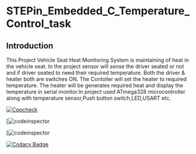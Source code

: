 # STEPin_Embedded_C_Temperature_Control_task

## **Introduction**

This Project Vehicle Seat Heat Monitoring System is maintaining of heat in the vehicle seat. In the project sensor will sense the driver seated or not and if driver seated to need their required temperature. Both the driver & heater both are switches ON. The Contoller will set the heater to required temperature. The heater will be generates required heat and display the temperature in serial monitor.In project used ATmega328 microcontroller along with temperature sensor,Push button switch,LED,USART etc.



[![Cppcheck](https://github.com/achyuthrudru9999/STEPin_Embedded_C_Temperature_Control_task/actions/workflows/Codequality.yml/badge.svg)](https://github.com/achyuthrudru9999/STEPin_Embedded_C_Temperature_Control_task/actions/workflows/Codequality.yml)

[![codeinspector](https://www.code-inspector.com/project/28870/score/svg)

[![codeinspector](https://www.code-inspector.com/project/28870/status/svg)

[![Codacy Badge](https://app.codacy.com/project/badge/Grade/dcb8222830854040a2c44ec9a902dbc2)](https://www.codacy.com/gh/achyuthrudru9999/STEPin_Embedded_C_Temperature_Control_task/dashboard?utm_source=github.com&amp;utm_medium=referral&amp;utm_content=achyuthrudru9999/STEPin_Embedded_C_Temperature_Control_task&amp;utm_campaign=Badge_Grade)
